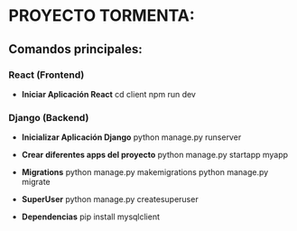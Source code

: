 # PROYECTO TORMENTA:

## Comandos principales:

### React (Frontend)

- **Iniciar Aplicación React**
        cd client
        npm run dev

### Django (Backend)

- **Inicializar Aplicación Django**
        python manage.py runserver

- **Crear diferentes apps del proyecto**
        python manage.py startapp myapp

- **Migrations**
        python manage.py makemigrations
        python manage.py migrate

- **SuperUser**
        python manage.py createsuperuser

- **Dependencias**
        pip install mysqlclient
